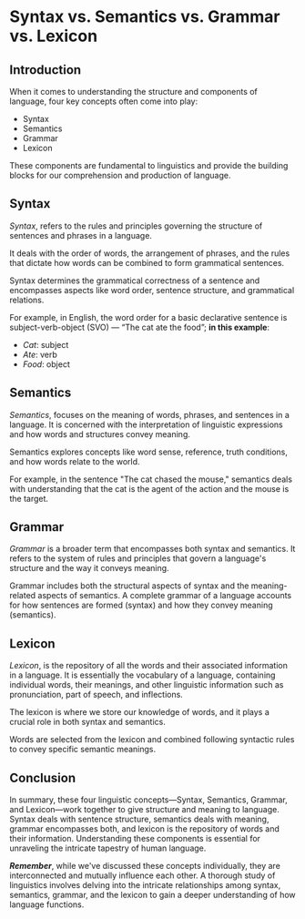 <doc style="display: none;">
    title: Syntax vs. Semantics vs. Grammar vs. Lexicon
    titleID: syntax-vs-semantics-vs-grammar-vs-lexicon
    description: Explore the fundamental components of language—Syntax, Semantics, Grammar, and Lexicon. Understand how these linguistic concepts work together to structure and convey meaning in human communication
    type: Blog
    tags: Syntax, Semantics, Grammar, Lexicon, linguistics, language structure, meaning in language, linguistic concepts, sentence structure, vocabulary, word meaning, linguistic analysis
    author: Daniel Hamen
    authorID: danielhamen
    date: 2023-09-03
    url: blogs/linguistics/grammar/parts-of-speech/syntax-vs-semantics-vs-grammar-vs-lexicon
    category: Linguistics,Grammar,Parts of Speech
    categorySlug: linguistics,grammar,parts-of-speech
</doc>

# Syntax vs. Semantics vs. Grammar vs. Lexicon

## Introduction

When it comes to understanding the structure and components of language, four key concepts often come into play:

- Syntax
- Semantics
- Grammar
- Lexicon

These components are fundamental to linguistics and provide the building blocks for our comprehension and production of language.

## Syntax

*Syntax*, refers to the rules and principles governing the structure of sentences and phrases in a language.

It deals with the order of words, the arrangement of phrases, and the rules that dictate how words can be combined to form grammatical sentences.

Syntax determines the grammatical correctness of a sentence and encompasses aspects like word order, sentence structure, and grammatical relations.

For example, in English, the word order for a basic declarative sentence is subject-verb-object (SVO) &mdash; &ldquo;The cat ate the food&rdquo;; **in this example**:

- *Cat*: subject
- *Ate*: verb
- *Food*: object

## Semantics

*Semantics*, focuses on the meaning of words, phrases, and sentences in a language. It is concerned with the interpretation of linguistic expressions and how words and structures convey meaning.

Semantics explores concepts like word sense, reference, truth conditions, and how words relate to the world.

For example, in the sentence "The cat chased the mouse," semantics deals with understanding that the cat is the agent of the action and the mouse is the target.

## Grammar

*Grammar* is a broader term that encompasses both syntax and semantics. It refers to the system of rules and principles that govern a language's structure and the way it conveys meaning.

Grammar includes both the structural aspects of syntax and the meaning-related aspects of semantics. A complete grammar of a language accounts for how sentences are formed (syntax) and how they convey meaning (semantics).

## Lexicon

*Lexicon*, is the repository of all the words and their associated information in a language. It is essentially the vocabulary of a language, containing individual words, their meanings, and other linguistic information such as pronunciation, part of speech, and inflections.

The lexicon is where we store our knowledge of words, and it plays a crucial role in both syntax and semantics.

Words are selected from the lexicon and combined following syntactic rules to convey specific semantic meanings.

## Conclusion

In summary, these four linguistic concepts—Syntax, Semantics, Grammar, and Lexicon—work together to give structure and meaning to language. Syntax deals with sentence structure, semantics deals with meaning, grammar encompasses both, and lexicon is the repository of words and their information. Understanding these components is essential for unraveling the intricate tapestry of human language.

***Remember***, while we've discussed these concepts individually, they are interconnected and mutually influence each other. A thorough study of linguistics involves delving into the intricate relationships among syntax, semantics, grammar, and the lexicon to gain a deeper understanding of how language functions.

